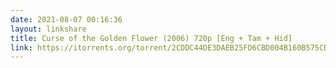 ```yaml
---
date: 2021-08-07 00:16:36
layout: linkshare
title: Curse of the Golden Flower (2006) 720p [Eng + Tam + Hid]
link: https://itorrents.org/torrent/2CDDC44DE3DAEB25FD6CBD004B160B575CB8B6B1.torrent?title=[limetorrents.pro]www.TamilRockers.net.-.Curse.of.the.Golden.Flower..2006..720p.%5BEng...Tam...Hid%5D.%5B1st.On.Net%5D
---
```

